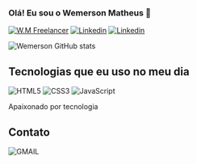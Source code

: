 ### Olá! Eu sou o Wemerson Matheus 👋

[![W.M Freelancer](https://img.shields.io/badge/W.MFreelancer-0056D2?style=for-the-badge&logo=Coursera&logoColor=white)](https://link-bio-vt91.vercel.app/)
[![Linkedin](https://img.shields.io/badge/LinkedIn-0077B5?style=for-the-badge&logo=linkedin&logoColor=white)](http://www.linkedin.com/in/wemerson-matheus)
[![Linkedin](https://img.shields.io/badge/Instagram-E4405F?style=for-the-badge&logo=instagram&logoColor=white)](https://www.instagram.com/wemerson_dev/)

![Wemerson GitHub stats](https://github-readme-stats.vercel.app/api?username=wemersonmatheuss&show_icons=true&theme=dark)


## Tecnologias que eu uso no meu dia

![HTML5](https://img.shields.io/badge/HTML5-E34F26?style=for-the-badge&logo=html5&logoColor=white)
![CSS3](https://img.shields.io/badge/CSS3-1572B6?style=for-the-badge&logo=css3&logoColor=white)
![JavaScript](https://img.shields.io/badge/JavaScript-F7DF1E?style=for-the-badge&logo=javascript&logoColor=black)

Apaixonado por tecnologia 

## Contato

![GMAIL](https://img.shields.io/badge/Gmail-D14836?style=for-the-badge&logo=gmail&logoColor=white)



